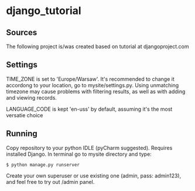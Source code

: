 # django_tutorial 

## Sources 
The following project is/was created based on tutorial at djangoproject.com 

## Settings 
TIME_ZONE is set to 'Europe/Warsaw'. It's recommended to change it accordong to your location, go to mysite/settings.py. Using unmatching timezone may cause problems with filtering results, as well as with adding and viewing records. 

LANGUAGE_CODE is kept 'en-uss' by default, assuming it's the most versatie choice 

## Running 
Copy repository to your python IDLE (pyCharm suggested). Requires installed Django. 
In terminal go to mysite directory and type: 
```
$ python manage.py runserver 
```
Create your own superuser or use existing one (admin, pass: admin123), and feel free to try out /admin panel. 
